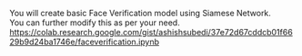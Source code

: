 You will create basic Face Verification model using Siamese Network.   
You can further modify this as per your need. 
https://colab.research.google.com/gist/ashishsubedi/37e72d67cddcb01f6629b9d24ba1746e/faceverification.ipynb

